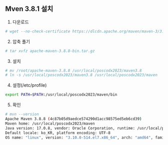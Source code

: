 ## Mven 3.8.1 설치

1. 다운로드
```sh
# wget --no-check-certificate https://dlcdn.apache.org/maven/maven-3/3.8.8/binaries/apache-maven-3.8.8-bin.tar.gz
```   

2. 압축 풀기
```sh
# tar xvfz apache-maven-3.8.8-bin.tar.gz
```
   
3. 설치
```sh
# mv /root/apache-maven-3.8.8 /usr/local/poscodx2023/maven3.8
# ln -s /usr/local/poscodx2023/maven3.8 /usr/local/poscodx2023/maven
```

4. 설정(/etc/profile)
```sh
export PATH=$PATH:/usr/local/poscodx2023/maven/bin
```

5. 확인
```sh
# mvn --version
Apache Maven 3.8.8 (4c87b05d9aedce574290d1acc98575ed5eb6cd39)
Maven home: /usr/local/poscodx2023/maven
Java version: 17.0.8, vendor: Oracle Corporation, runtime: /usr/local/poscodx2023/java17
Default locale: ko_KR, platform encoding: UTF-8
OS name: "linux", version: "3.10.0-514.el7.x86_64", arch: "amd64", family: "unix"
```
